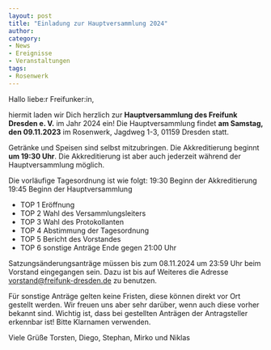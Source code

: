 ```yaml
---
layout: post
title: "Einladung zur Hauptversammlung 2024"
author: 
category:
- News
- Ereignisse
- Veranstaltungen
tags:
- Rosenwerk
---
```


Hallo liebe:r Freifunker:in,

hiermit laden wir Dich herzlich zur **Hauptversammlung des Freifunk Dresden e. V.** im Jahr 2024 ein!
Die Hauptversammlung findet **am Samstag, den 09.11.2023** im Rosenwerk, Jagdweg 1-3, 01159 Dresden statt.

Getränke und Speisen sind selbst mitzubringen.
Die Akkreditierung beginnt **um 19:30 Uhr**. Die Akkreditierung ist aber auch jederzeit während der Hauptversammlung möglich.

Die vorläufige Tagesordnung ist wie folgt:
19:30 Beginn der Akkreditierung
19:45 Beginn der Hauptversammlung
- TOP 1 Eröffnung
- TOP 2 Wahl des Versammlungsleiters
- TOP 3 Wahl des Protokollanten
- TOP 4 Abstimmung der Tagesordnung
- TOP 5 Bericht des Vorstandes
- TOP 6 sonstige Anträge
Ende gegen 21:00 Uhr

Satzungsänderungsanträge müssen bis zum 08.11.2024 um 23:59 Uhr beim Vorstand eingegangen sein. Dazu ist bis auf Weiteres die Adresse vorstand@freifunk-dresden.de zu benutzen.

Für sonstige Anträge gelten keine Fristen, diese können direkt vor Ort gestellt werden. Wir freuen uns aber sehr darüber, wenn auch diese vorher bekannt sind. Wichtig ist, dass bei gestellten Anträgen der Antragsteller erkennbar ist! Bitte Klarnamen verwenden.

Viele Grüße
Torsten, Diego, Stephan, Mirko und Niklas
